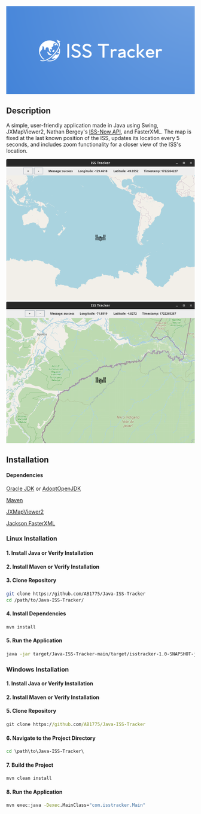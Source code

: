 <img src="src/main/resources/logo.png">

## Description
A simple, user-friendly application made in Java using Swing, JXMapViewer2, Nathan Bergey's [ISS-Now API](http://open-notify.org/), and FasterXML. The map is fixed at the last known position of the ISS, updates its location every 5 seconds, and includes zoom functionality for a closer view of the ISS's location. 




<img src="src/main/resources/screenshot1.png">
<img src="src/main/resources/screenshot2.png">

## Installation

#### Dependencies
[Oracle JDK](https://www.oracle.com/java/technologies/downloads/) or [AdoptOpenJDK](https://adoptium.net/)

[Maven](https://maven.apache.org/)

[JXMapViewer2](https://github.com/msteiger/jxmapviewer2)

[Jackson FasterXML](https://github.com/FasterXML/jackson)

### Linux Installation

#### 1. Install Java or Verify Installation

#### 2. Install Maven or Verify Installation

#### 3. Clone Repository
```bash
git clone https://github.com/AB1775/Java-ISS-Tracker
cd /path/to/Java-ISS-Tracker/
```
#### 4. Install Dependencies
```bash
mvn install
```

#### 5. Run the Application
```bash
java -jar target/Java-ISS-Tracker-main/target/isstracker-1.0-SNAPSHOT-jar-with-dependencies.jar
```

### Windows Installation
#### 1. Install Java or Verify Installation
#### 2. Install Maven or Verify Installation

#### 5. Clone Repository
```cmd
git clone https://github.com/AB1775/Java-ISS-Tracker
```
#### 6. Navigate to the Project Directory
```cmd
cd \path\to\Java-ISS-Tracker\
```
#### 7. Build the Project
```cmd
mvn clean install
```
#### 8. Run the Application
```cmd
mvn exec:java -Dexec.MainClass="com.isstracker.Main"
```
